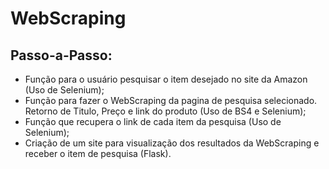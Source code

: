 # WebScraping
## Passo-a-Passo:
- Função para o usuário pesquisar o item desejado no site da Amazon (Uso de Selenium);
- Função para fazer o WebScraping da pagina de pesquisa selecionado. Retorno de Titulo, Preço e link do produto (Uso de BS4 e Selenium);
- Função que recupera o link de cada item da pesquisa (Uso de Selenium);
- Criação de um site para visualização dos resultados da WebScraping e receber o item de pesquisa (Flask).